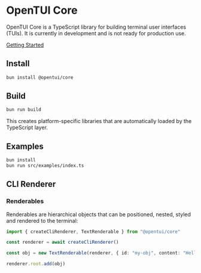 # OpenTUI Core

OpenTUI Core is a TypeScript library for building terminal user interfaces (TUIs). It is currently in
development and is not ready for production use.

[Getting Started](docs/getting-started.md)

## Install

```bash
bun install @opentui/core
```

## Build

```bash
bun run build
```

This creates platform-specific libraries that are automatically loaded by the TypeScript layer.

## Examples

```bash
bun install
bun run src/examples/index.ts
```

## CLI Renderer

### Renderables

Renderables are hierarchical objects that can be positioned, nested, styled and rendered to the terminal:

```typescript
import { createCliRenderer, TextRenderable } from "@opentui/core"

const renderer = await createCliRenderer()

const obj = new TextRenderable(renderer, { id: "my-obj", content: "Hello, world!" })

renderer.root.add(obj)
```

